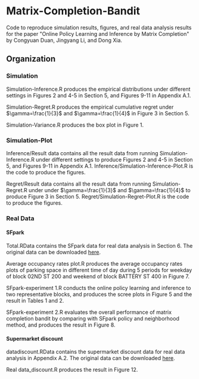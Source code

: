 # Matrix-Completion-Bandit
Code to reproduce simulation results, figures, and real data analysis results for the paper "Online Policy Learning and Inference by Matrix Completion" by Congyuan Duan, Jingyang Li, and Dong Xia.


## Organization

### Simulation
Simulation-Inference.R produces the empirical distributions under different settings in Figures 2 and 4-5 in Section 5, and Figures 9-11 in Appendix A.1.

Simulation-Regret.R produces the empirical cumulative regret under $\gamma=\frac{1}{3}$ and $\gamma=\frac{1}{4}$ in Figure 3 in Section 5.

Simulation-Variance.R produces the box plot in Figure 1. 

### Simulation-Plot
Inference/Result data contains all the result data from running Simulation-Inference.R under different settings to produce Figures 2 and 4-5 in Section 5, and Figures 9-11 in Appendix A.1. Inference/Simulation-Inference-Plot.R is the code to produce the figures. 

Regret/Result data contains all the result data from running Simulation-Regret.R under under $\gamma=\frac{1}{3}$ and $\gamma=\frac{1}{4}$ to produce Figure 3 in Section 5. Regret/Simulation-Regret-Plot.R is the code to produce the figures. 

### Real Data

#### SFpark
Total.RData contains the SFpark data for real data analysis in Section 6. The original data can be downloaded [here](https://www.sfmta.com/getting-around/drive-park/demand-responsive-pricing/sfpark-evaluation).

Average occupancy rates plot.R produces the average occupancy rates plots of parking space in different time of day during 5 periods for weekday of block 02ND ST 200 and weekend of block BATTERY ST 400 in Figure 7. 

SFpark-experiment 1.R conducts the online policy learning and inference to two representative blocks, and produces the scree plots in Figure 5 and the result in Tables 1 and 2. 

SFpark-experiment 2.R evaluates the overall performance of matrix completion bandit by comparing with SFpark policy and neighborhood method, and produces the result in Figure 8.  


#### Supermarket discount
datadiscount.RData contains the supermarket discount data for real data analysis in Appendix A.2. The original data can be downloaded [here](https://www.kaggle.com/datasets/vivek468/superstore-dataset-final).

Real data_discount.R produces the result in Figure 12. 